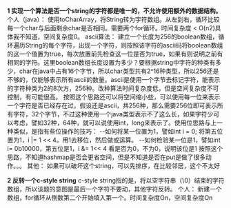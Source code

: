 **1 实现一个算法是否一个string的字符都是唯一的，不允许使用额外的数据结构。**
个人（java）：
使用toCharArray，将String转为字符数组。从左到右，循环比较每一个char与后面剩余char是否相同。需要两个for循环。时间复杂度 < O(n2)具体我不知道，空间复杂度0。
ascii算法：
建立一个长度为256的boolean数组，循环遍历String的每个字符，出现一个字符，则按照该字符的ascii码将boolean数组的这一个值置为true，每次放置前先检查这一位是否为true，如果有则说明之前有相同的字符。这里boolean数组长度设置为多少？要根据string中字符的种类有多少，char在java中占有16个字节，所以char类型共有2^16种类型，所以256还是不够的，仅能够表示所有ascii的数量。ascii是使用一个字节去标记字符，能表示的字符种类为2的8次方，256种。改种算法时间复杂度低，但是空间复杂度不可控制，有可能很高。
按照这个思路还可以将空间缩小些，可以使用每一位来表示一个字符是否已经存在过，假设还是ascii，共256种，那么需要256位即可表示所有字符，32个字节，不过这种使用一个java类型表示不了这么长，如果字符少可以考虑，譬如32种，64种，就可以说使用int，long来表示了。使用位思路与上一种类似，是指有些位操作的技巧：
--如何将某一位置为1，譬如int i = 0; 将第五位置为1，i |= 1 << 4。用1去移位，然后做或运算。
--如何检验某一位是1，譬如int i= 0b10000，第五位是1，i &= 1<< 4 看是否为0，不为0，说明该位是1
按照这个思路，不知道hashmap是否会更省空间，但是不知道是否在put是做了很多动作。。。
其他：
如果可以破坏这个string，可以先排序，在比较邻居，这个不太好

**2 反转一个c-style string**
c-style string指的是，将以空字符串（\0）结束的字符数组，所以该题的意图是最后一个字符不要动，其他字符反转。
个人：
新建一个数组，for循环从倒数第二个开始填入第一个。时间复杂度On，空间复杂度On

